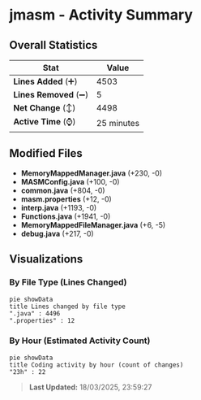# jmasm - Activity Summary 

## Overall Statistics

| Stat                   | Value                                                             |
| ---------------------- | ----------------------------------------------------------------- |
| **Lines Added** (➕)   | 4503                                          |
| **Lines Removed** (➖) | 5                                        |
| **Net Change** (↕)    | 4498                |
| **Active Time** (⌚)   | 25 minutes |


## Modified Files
- **MemoryMappedManager.java** (+230, -0)
- **MASMConfig.java** (+100, -0)
- **common.java** (+804, -0)
- **masm.properties** (+12, -0)
- **interp.java** (+1193, -0)
- **Functions.java** (+1941, -0)
- **MemoryMappedFileManager.java** (+6, -5)
- **debug.java** (+217, -0)

## Visualizations

### By File Type (Lines Changed)

```mermaid
pie showData
title Lines changed by file type
".java" : 4496
".properties" : 12
```

### By Hour (Estimated Activity Count)

```mermaid
pie showData
title Coding activity by hour (count of changes)
"23h" : 22
```


> **Last Updated:** 18/03/2025, 23:59:27